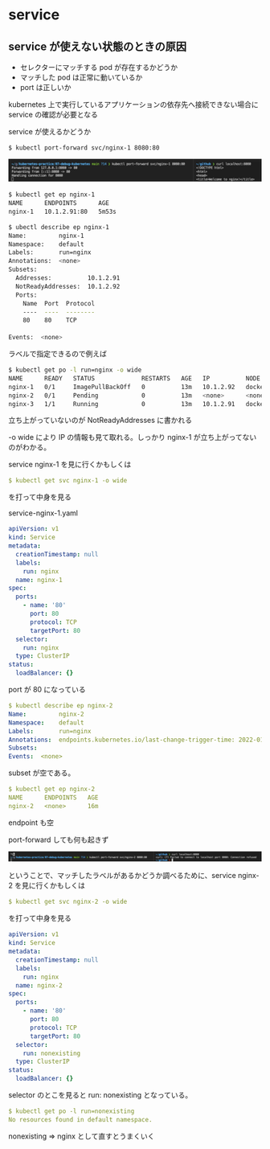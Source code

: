 # service

## service が使えない状態のときの原因

- セレクターにマッチする pod が存在するかどうか
- マッチした pod は正常に動いているか
- port は正しいか

kubernetes 上で実行しているアプリケーションの依存先へ接続できない場合に service の確認が必要となる

service が使えるかどうか

```bash
$ kubectl port-forward svc/nginx-1 8080:80
```

![](images/service-portforward.png)

```bash
$ kubectl get ep nginx-1
NAME      ENDPOINTS      AGE
nginx-1   10.1.2.91:80   5m53s
```

```bash
$ ubectl describe ep nginx-1
Name:         nginx-1
Namespace:    default
Labels:       run=nginx
Annotations:  <none>
Subsets:
  Addresses:          10.1.2.91
  NotReadyAddresses:  10.1.2.92
  Ports:
    Name  Port  Protocol
    ----  ----  --------
    80    80    TCP

Events:  <none>
```

ラベルで指定できるので例えば

```bash
$ kubectl get po -l run=nginx -o wide
NAME      READY   STATUS             RESTARTS   AGE   IP          NODE             NOMINATED NODE   READINESS GATES
nginx-1   0/1     ImagePullBackOff   0          13m   10.1.2.92   docker-desktop   <none>           <none>
nginx-2   0/1     Pending            0          13m   <none>      <none>           <none>           <none>
nginx-3   1/1     Running            0          13m   10.1.2.91   docker-desktop   <none>           <none>
```

立ち上がっていないのが NotReadyAddresses に書かれる

-o wide により IP の情報も見て取れる。しっかり nginx-1 が立ち上がってないのがわかる。

service nginx-1 を見に行くかもしくは

```yaml
$ kubectl get svc nginx-1 -o wide
```

を打って中身を見る

service-nginx-1.yaml

```yaml
apiVersion: v1
kind: Service
metadata:
  creationTimestamp: null
  labels:
    run: nginx
  name: nginx-1
spec:
  ports:
    - name: '80'
      port: 80
      protocol: TCP
      targetPort: 80
  selector:
    run: nginx
  type: ClusterIP
status:
  loadBalancer: {}
```

port が 80 になっている

```yaml
$ kubectl describe ep nginx-2                                                                ○ docker-desktop
Name:         nginx-2
Namespace:    default
Labels:       run=nginx
Annotations:  endpoints.kubernetes.io/last-change-trigger-time: 2022-01-14T12:04:00Z
Subsets:
Events:  <none>
```

subset が空である。

```yaml
$ kubectl get ep nginx-2                                                                     ○ docker-desktop
NAME      ENDPOINTS   AGE
nginx-2   <none>      16m
```

endpoint も空

port-forward しても何も起きず

![](images/service-no.png)

ということで、マッチしたラベルがあるかどうか調べるために、service nginx-2 を見に行くかもしくは

```yaml
$ kubectl get svc nginx-2 -o wide
```

を打って中身を見る

```yaml
apiVersion: v1
kind: Service
metadata:
  creationTimestamp: null
  labels:
    run: nginx
  name: nginx-2
spec:
  ports:
    - name: '80'
      port: 80
      protocol: TCP
      targetPort: 80
  selector:
    run: nonexisting
  type: ClusterIP
status:
  loadBalancer: {}
```

selector のとこを見ると run: nonexisting となっている。

```yaml
$ kubectl get po -l run=nonexisting
No resources found in default namespace.
```

nonexisting ⇒ nginx として直すとうまくいく
